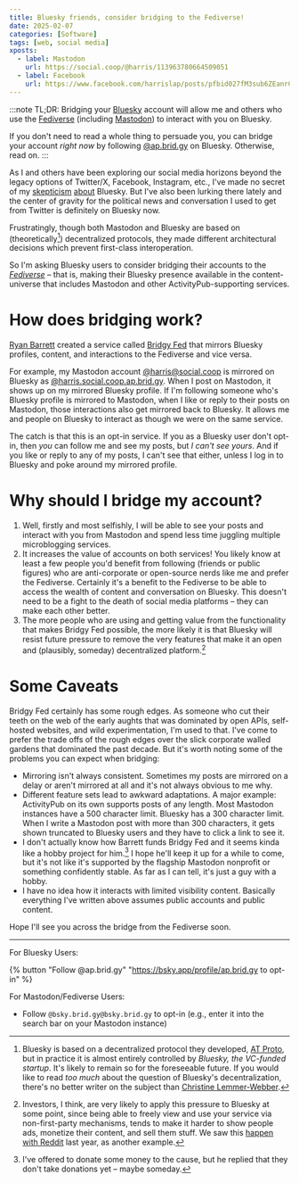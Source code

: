 ```yaml
---
title: Bluesky friends, consider bridging to the Fediverse!
date: 2025-02-07
categories: [Software]
tags: [web, social media]
xposts:
  - label: Mastodon
    url: https://social.coop/@harris/113963780664509051
  - label: Facebook
    url: https://www.facebook.com/harrislap/posts/pfbid027fM3sub6ZEanrCovCWFrfnw9f1mh3jvgGie3tvPCZtn8K3AiT1jgGtTMqzPEmfJPl
---
```


:::note
TL;DR: Bridging your [Bluesky][] account will allow me and others who use the [Fediverse][] (including [Mastodon][]) to interact with you on Bluesky.

[Bluesky]: https://bsky.social/
[Fediverse]: https://fediverse.info/
[Mastodon]: https://joinmastodon.org/

If you don't need to read a whole thing to persuade you, you can bridge your account _right now_ by following [@ap.brid.gy][] on Bluesky. Otherwise, read on.
:::

[@ap.brid.gy]: https://bsky.app/profile/ap.brid.gy

As I and others have been exploring our social media horizons beyond the legacy options of Twitter/X, Facebook, Instagram, etc., I've made no secret of my [skepticism][] [about][] Bluesky. But I've also been lurking there lately and the center of gravity for the political news and conversation I used to get from Twitter is definitely on Bluesky now.

[skepticism]: /2024/11/try-mastodon/
[about]: /2024/12/blueskys-enshittification-risk/

Frustratingly, though both Mastodon and Bluesky are based on (theoretically[^1]) decentralized protocols, they made different architectural decisions which prevent first-class interoperation.

[^1]: Bluesky is based on a decentralized protocol they developed, [AT Proto][], but in practice it is almost entirely controlled by _Bluesky, the VC-funded startup_. It's likely to remain so for the foreseeable future. If you would like to read *too much* about the question of Bluesky's decentralization, there's no better writer on the subject than [Christine Lemmer-Webber](https://dustycloud.org/blog/how-decentralized-is-bluesky/).

[AT Proto]: https://atproto.com/

So I'm asking Bluesky users to consider bridging their accounts to the _[Fediverse][]_ – that is, making their Bluesky presence available in the content-universe that includes Mastodon and other ActivityPub-supporting services.

[Fediverse]: https://fediverse.info/

# How does bridging work?

[Ryan Barrett][] created a service called [Bridgy Fed][] that mirrors Bluesky profiles, content, and interactions to the Fediverse and vice versa.

[Ryan Barrett]: https://snarfed.org/
[Bridgy Fed]: https://fed.brid.gy/

For example, my Mastodon account [@harris@social.coop][] is mirrored on Bluesky as [@harris.social.coop.ap.brid.gy][]. When I post on Mastodon, it shows up on my mirrored Bluesky profile. If I'm following someone who's Bluesky profile is mirrored to Mastodon, when I like or reply to their posts on Mastodon, those interactions also get mirrored back to Bluesky. It allows me and people on Bluesky to interact as though we were on the same service.

[@harris@social.coop]: https://social.coop/@harris
[@harris.social.coop.ap.brid.gy]: https://bsky.app/profile/harris.social.coop.ap.brid.gy

The catch is that this is an opt-in service. If you as a Bluesky user don't opt-in, then _you_ can follow me and see my posts, but _I can't see yours_. And if you like or reply to any of my posts, I can't see that either, unless I log in to Bluesky and poke around my mirrored profile.

# Why should I bridge my account?

1. Well, firstly and most selfishly, I will be able to see your posts and interact with you from Mastodon and spend less time juggling multiple microblogging services.
2. It increases the value of accounts on both services! You likely know at least a few people you'd benefit from following (friends or public figures) who are anti-corporate or open-source nerds like me and prefer the Fediverse. Certainly it's a benefit to the Fediverse to be able to access the wealth of content and conversation on Bluesky. This doesn't need to be a fight to the death of social media platforms – they can make each other better.
3. The more people who are using and getting value from the functionality that makes Bridgy Fed possible, the more likely it is that Bluesky will resist future pressure to remove the very features that make it an open and (plausibly, someday) decentralized platform.[^2]

[^2]: Investors, I think, are very likely to apply this pressure to Bluesky at some point, since being able to freely view and use your service via non-first-party mechanisms, tends to make it harder to show people ads, monetize their content, and sell them stuff. We saw this [happen with Reddit][reddit] last year, as another example.

[reddit]: https://en.wikipedia.org/wiki/2023_Reddit_API_controversy

# Some Caveats

Bridgy Fed certainly has some rough edges. As someone who cut their teeth on the web of the early aughts that was dominated by open APIs, self-hosted websites, and wild experimentation, I'm used to that. I've come to prefer the trade offs of the rough edges over the slick corporate walled gardens that dominated the past decade. But it's worth noting some of the problems you can expect when bridging:

* Mirroring isn't always consistent. Sometimes my posts are mirrored on a delay or aren't mirrored at all and it's not always obvious to me why.
* Different feature sets lead to awkward adaptations. A major example: ActivityPub on its own supports posts of any length. Most Mastodon instances have a 500 character limit. Bluesky has a 300 character limit. When I write a Mastodon post with more than 300 characters, it gets shown truncated to Bluesky users and they have to click a link to see it.
* I don't actually know how Barrett funds Bridgy Fed and it seems kinda like a hobby project for him.[^3] I hope he'll keep it up for a while to come, but it's not like it's supported by the flagship Mastodon nonprofit or something confidently stable. As far as I can tell, it's just a guy with a hobby.
* I have no idea how it interacts with limited visibility content. Basically everything I've written above assumes public accounts and public content.

[^3]: I've offered to donate some money to the cause, but he replied that they don't take donations yet – maybe someday.

Hope I'll see you across the bridge from the Fediverse soon.

***

For Bluesky Users:

{% button "Follow @ap.brid.gy" "https://bsky.app/profile/ap.brid.gy to opt-in" %}

For Mastodon/Fediverse Users:

* Follow `@bsky.brid.gy@bsky.brid.gy` to opt-in (e.g., enter it into the search bar on your Mastodon instance)

